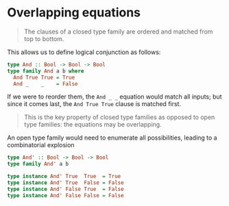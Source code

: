 # Overlapping equations

> The clauses of a closed type family are ordered and matched from top to bottom.

This allows us to define logical conjunction as follows:

```hs
type And :: Bool -> Bool -> Bool
type family And a b where
  And True True = True
  And _    _    = False
```

If we were to reorder them, the `And _ _` equation would match all inputs; but since it comes last, the `And True True` clause is matched first.

> This is the key property of closed type families as opposed to open type families: the equations may be overlapping.

An open type family would need to enumerate all possibilities, leading to a combinatorial explosion

```hs
type And' :: Bool -> Bool -> Bool
type family And' a b

type instance And' True  True  = True
type instance And' True  False = False
type instance And' False True  = False
type instance And' False False = False
```
